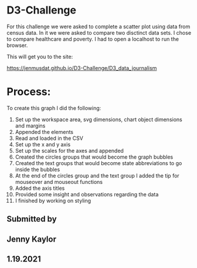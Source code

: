 # D3-Challenge

For this challenge we were asked to complete a scatter plot using data from census data. In it we were asked to compare two disctinct data sets. I chose to compare healthcare and poverty.
I had to open a localhost to run the browser.

This will get you to the site:

https://jenmusdat.github.io/D3-Challenge/D3_data_journalism
# Process:

To create this graph I did the following:

1. Set up the workspace area, svg dimensions, chart object dimensions and margins
1. Appended the elements
1. Read and loaded in the CSV
1. Set up the x and y axis
1. Set up the scales for the axes and appended
1. Created the circles groups that would become the graph bubbles
1. Created the text groups that would become state abbreviations to go inside the bubbles
1. At the end of the circles group and the text group I added the tip for mouseover and mouseout functions
1. Added the axis titles
1. Provided some insight and observations regarding the data
1. I finished by working on styling

## Submitted by

## Jenny Kaylor

## 1.19.2021
